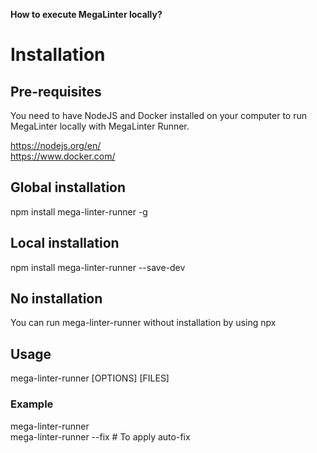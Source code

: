 **How to execute MegaLinter locally?**

# Installation

## Pre-requisites
You need to have NodeJS and Docker installed on your computer to run MegaLinter locally with MegaLinter Runner.

<https://nodejs.org/en/>  
<https://www.docker.com/>

## Global installation

npm install mega-linter-runner -g

## Local installation

npm install mega-linter-runner --save-dev

## No installation
You can run mega-linter-runner without installation by using npx

## Usage

mega-linter-runner [OPTIONS] [FILES]

### Example

mega-linter-runner  
mega-linter-runner --fix # To apply auto-fix